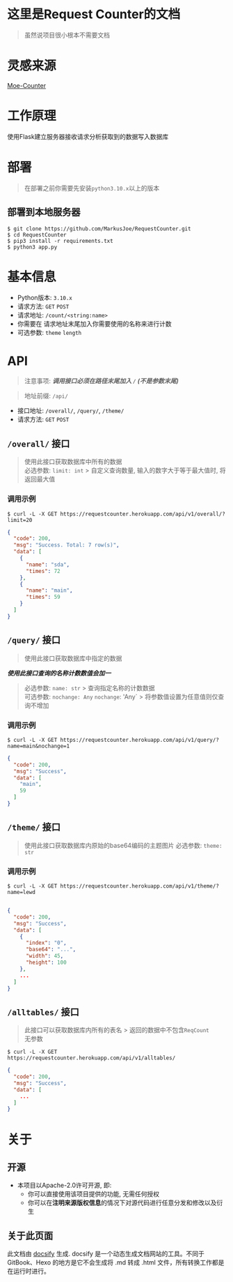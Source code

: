 # 这里是Request Counter的文档

> 虽然说项目很小根本不需要文档

# 灵感来源

[Moe-Counter](https://github.com/journey-ad/Moe-counter)

# 工作原理

使用Flask建立服务器接收请求分析获取到的数据写入数据库

# 部署

> 在部署之前你需要先安装`python3.10.x`以上的版本

## 部署到本地服务器

 ```shell
 $ git clone https://github.com/MarkusJoe/RequestCounter.git
 $ cd RequestCounter
 $ pip3 install -r requirements.txt
 $ python3 app.py 
 ```

# 基本信息

- Python版本: `3.10.x`
- 请求方法: `GET` `POST`
- 请求地址: `/count/<string:name>`
- 你需要在 请求地址末尾加入你需要使用的名称来进行计数
- 可选参数: `theme` `length`

# API
> 注意事项: ***调用接口必须在路径末尾加入 `/` (不是参数末尾)***

> 地址前缀: `/api/`

- 接口地址: `/overall/`, `/query/`, `/theme/`
- 请求方法: `GET` `POST`

## `/overall/` 接口

> 使用此接口获取数据库中所有的数据  
> 必选参数: `limit: int` > 自定义查询数量, 输入的数字大于等于最大值时, 将返回最大值

### 调用示例

```shell
$ curl -L -X GET https://requestcounter.herokuapp.com/api/v1/overall/?limit=20
```

```json
{
  "code": 200,
  "msg": "Success. Total: 7 row(s)",
  "data": [
    {
      "name": "sda",
      "times": 72
    },
    {
      "name": "main",
      "times": 59
    }
  ]
}
```

## `/query/` 接口

> 使用此接口获取数据库中指定的数据

***使用此接口查询的名称计数数值会加一***

> 必选参数: `name: str`  > 查询指定名称的计数数据  
> 可选参数: `nochange: Any`
> `nochange`: 'Any` > 将参数值设置为任意值则仅查询不增加

### 调用示例

```shell
$ curl -L -X GET https://requestcounter.herokuapp.com/api/v1/query/?name=main&nochange=1
```

```json
{
  "code": 200,
  "msg": "Success",
  "data": [
    "main",
    59
  ]
}
```

## `/theme/` 接口

> 使用此接口获取数据库内原始的base64编码的主题图片
> 必选参数: `theme: str`

### 调用示例

```shell
$ curl -L -X GET https://requestcounter.herokuapp.com/api/v1/theme/?name=lewd
```

```json

{
  "code": 200,
  "msg": "Success",
  "data": [
    {
      "index": "0",
      "base64": "...",
      "width": 45,
      "height": 100
    },
    ...
  ]
}
```

## `/alltables/` 接口

> 此接口可以获取数据库内所有的表名  > 返回的数据中不包含`ReqCount`  
> 无参数

```shell
$ curl -L -X GET https://requestcounter.herokuapp.com/api/v1/alltables/
```

```json
{
  "code": 200,
  "msg": "Success",
  "data": [
    ...
  ]
}
```

# 关于

## 开源

- 本项目以Apache-2.0许可开源, 即:
    - 你可以直接使用该项目提供的功能, 无需任何授权
    - 你可以在**注明来源版权信息**的情况下对源代码进行任意分发和修改以及衍生

## 关于此页面

此文档由 [docsify](https://github.com/docsifyjs/docsify) 生成. docsify 是一个动态生成文档网站的工具。不同于 GitBook、Hexo 的地方是它不会生成将 .md 转成 .html
文件，所有转换工作都是在运行时进行。
 
